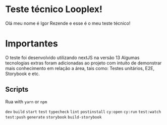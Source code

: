 # Teste técnico Looplex!

Olá meu nome é Igor Rezende e esse é o meu teste técnico!


# Importantes

O teste foi desenvolvido utilizando nextJS na versão 13
Algumas tecnologias extras foram adicionadas ao projeto com intuito de demonstrar mais conhecimento em relação a área,
tais como: Testes unitários, E2E, Storybook e etc.

## Scripts

Rua with `yarn` or `npm`

`dev`
`build`
`start`
`test`
`typecheck`
`lint`
`postinstall`
`cy:open`
 `cy:run`
`test:watch`
`test:push`
`generate`
`storybook`
`build-storybook`
